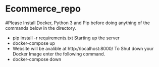 # Ecommerce_repo

#Please Install Docker, Python 3 and Pip before doing anything of the commands below in the directory.

- pip install -r requirements.txt
  Starting up the server
- docker-compose up
- Website will be avalible at http://localhost:8000/
  To Shut down your Docker Image enter the following command.
- docker-compose down
